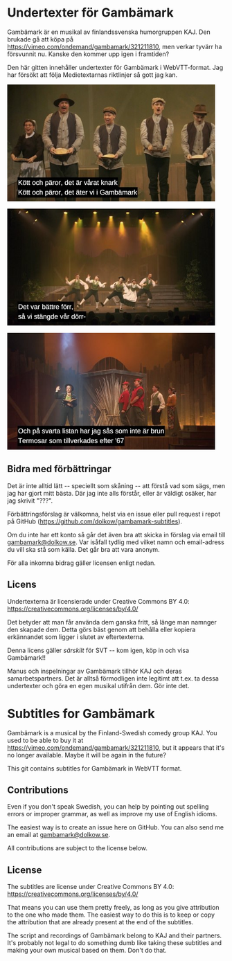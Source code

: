 # Undertexter för Gambämark

Gambämark är en musikal av finlandssvenska humorgruppen KAJ. Den brukade gå att
köpa på https://vimeo.com/ondemand/gambamark/321211810, men verkar tyvärr ha
försvunnit nu. Kanske den kommer upp igen i framtiden?

Den här gitten innehåller undertexter för Gambämark i WebVTT-format. Jag har
försökt att följa Medietextarnas riktlinjer så gott jag kan.

![Fem personer med tallrikar med undertexten "Kött och päror, det är vårat knark"](kött-och-päror.jpg)

![Fem personer i dans med undertexten "Det var bättre förr, så vi stängde vår dörr-"](bättre-förr.jpg)

![En man med bok och höjd hand med undertexten "Och på svarta listan har jag sås som inte är brun"](brunsås.jpg)

## Bidra med förbättringar

Det är inte alltid lätt -- speciellt som skåning -- att förstå vad som sägs, men
jag har gjort mitt bästa. Där jag inte alls förstår, eller är väldigt osäker,
har jag skrivit "???".

Förbättringsförslag är välkomna, helst via en issue eller pull request i repot
på GitHub (https://github.com/dolkow/gambamark-subtitles).

Om du inte har ett konto så går det även bra att skicka in förslag via email
till gambamark@dolkow.se. Var isåfall tydlig med vilket namn och email-adress
du vill ska stå som källa. Det går bra att vara anonym.

För alla inkomna bidrag gäller licensen enligt nedan.

## Licens

Undertexterna är licensierade under Creative Commons BY 4.0:
https://creativecommons.org/licenses/by/4.0/

Det betyder att man får använda dem ganska fritt, så länge man namnger den
skapade dem. Detta görs bäst genom att behålla eller kopiera erkännandet som
ligger i slutet av eftertexterna.

Denna licens gäller _särskilt_ för SVT -- kom igen, köp in och visa Gambämark!!

Manus och inspelningar av Gambämark tillhör KAJ och deras samarbetspartners.
Det är alltså förmodligen inte legitimt att t.ex. ta dessa undertexter och göra
en egen musikal utifrån dem. Gör inte det.

# Subtitles for Gambämark

Gambämark is a musical by the Finland-Swedish comedy group KAJ. You used to be
able to buy it at https://vimeo.com/ondemand/gambamark/321211810, but it appears
that it's no longer available. Maybe it will be again in the future?

This git contains subtitles for Gambämark in WebVTT format.

## Contributions

Even if you don't speak Swedish, you can help by pointing out spelling errors or
improper grammar, as well as improve my use of English idioms.

The easiest way is to create an issue here on GitHub. You can also send me an
email at gambamark@dolkow.se.

All contributions are subject to the license below.

## License

The subtitles are license under Creative Commons BY 4.0:
https://creativecommons.org/licenses/by/4.0/

That means you can use them pretty freely, as long as you give attribution to
the one who made them. The easiest way to do this is to keep or copy the
attribution that are already present at the end of the subtitles.

The script and recordings of Gambämark belong to KAJ and their partners. It's
probably not legal to do something dumb like taking these subtitles and making
your own musical based on them. Don't do that.
